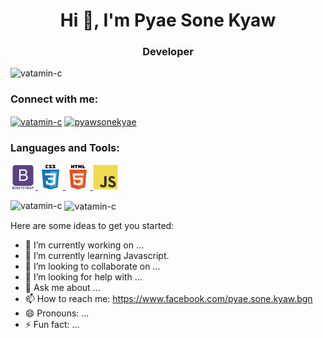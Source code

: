 <h1 align="center">Hi 👋, I'm Pyae Sone Kyaw</h1>
<h3 align="center">Developer</h3>

<p align="left"> <img src="https://komarev.com/ghpvc/?username=vatamin-c&label=Profile%20views&color=0e75b6&style=flat" alt="vatamin-c" /> </p>

<h3 align="left">Connect with me:</h3>
<p align="left">
<a href="https://codepen.io/vatamin-c" target="blank"><img align="center" src="https://raw.githubusercontent.com/rahuldkjain/github-profile-readme-generator/master/src/images/icons/Social/codepen.svg" alt="vatamin-c" height="30" width="40" /></a>
<a href="https://fb.com/pyawsonekyae" target="blank"><img align="center" src="https://raw.githubusercontent.com/rahuldkjain/github-profile-readme-generator/master/src/images/icons/Social/facebook.svg" alt="pyawsonekyae" height="30" width="40" /></a>
</p>

<h3 align="left">Languages and Tools:</h3>
<p align="left"> <a href="https://getbootstrap.com" target="_blank"> <img src="https://raw.githubusercontent.com/devicons/devicon/master/icons/bootstrap/bootstrap-plain-wordmark.svg" alt="bootstrap" width="40" height="40"/> </a> <a href="https://www.w3schools.com/css/" target="_blank"> <img src="https://raw.githubusercontent.com/devicons/devicon/master/icons/css3/css3-original-wordmark.svg" alt="css3" width="40" height="40"/> </a> <a href="https://www.w3.org/html/" target="_blank"> <img src="https://raw.githubusercontent.com/devicons/devicon/master/icons/html5/html5-original-wordmark.svg" alt="html5" width="40" height="40"/> </a> <a href="https://developer.mozilla.org/en-US/docs/Web/JavaScript" target="_blank"> <img src="https://raw.githubusercontent.com/devicons/devicon/master/icons/javascript/javascript-original.svg" alt="javascript" width="40" height="40"/> </a> </p>

<p><img align="left" src="https://github-readme-stats.vercel.app/api/top-langs?username=vatamin-c&show_icons=true&locale=en&layout=compact" alt="vatamin-c" /></p>

<p>&nbsp;<img align="center" src="https://github-readme-stats.vercel.app/api?username=vatamin-c&show_icons=true&locale=en" alt="vatamin-c" /></p>

Here are some ideas to get you started:

- 🔭 I’m currently working on ...
- 🌱 I’m currently learning Javascript.
- 👯 I’m looking to collaborate on ...
- 🤔 I’m looking for help with ...
- 💬 Ask me about ...
- 📫 How to reach me: https://www.facebook.com/pyae.sone.kyaw.bgn
- 😄 Pronouns: ...
- ⚡ Fun fact: ...

